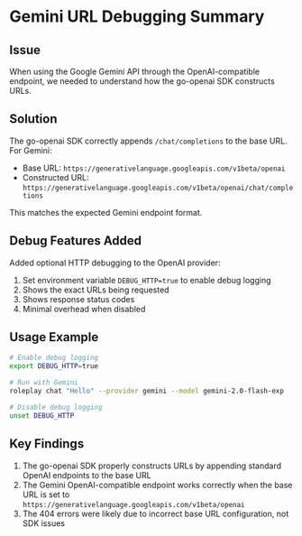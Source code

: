 # Gemini URL Debugging Summary

## Issue
When using the Google Gemini API through the OpenAI-compatible endpoint, we needed to understand how the go-openai SDK constructs URLs.

## Solution
The go-openai SDK correctly appends `/chat/completions` to the base URL. For Gemini:

- Base URL: `https://generativelanguage.googleapis.com/v1beta/openai`
- Constructed URL: `https://generativelanguage.googleapis.com/v1beta/openai/chat/completions`

This matches the expected Gemini endpoint format.

## Debug Features Added
Added optional HTTP debugging to the OpenAI provider:

1. Set environment variable `DEBUG_HTTP=true` to enable debug logging
2. Shows the exact URLs being requested
3. Shows response status codes
4. Minimal overhead when disabled

## Usage Example
```bash
# Enable debug logging
export DEBUG_HTTP=true

# Run with Gemini
roleplay chat "Hello" --provider gemini --model gemini-2.0-flash-exp

# Disable debug logging
unset DEBUG_HTTP
```

## Key Findings
1. The go-openai SDK properly constructs URLs by appending standard OpenAI endpoints to the base URL
2. The Gemini OpenAI-compatible endpoint works correctly when the base URL is set to `https://generativelanguage.googleapis.com/v1beta/openai`
3. The 404 errors were likely due to incorrect base URL configuration, not SDK issues